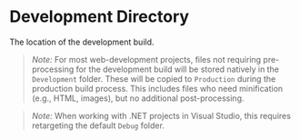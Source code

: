 # Development Directory

The location of the development build.

> *Note:* For most web-development projects, files not requiring pre-processing for the development build will be stored natively in the `Development` folder. These will be copied to `Production` during the production build process. This includes files who need minification (e.g., HTML, images), but no additional post-processing.

> *Note:* When working with .NET projects in Visual Studio, this requires retargeting the default `Debug` folder.
